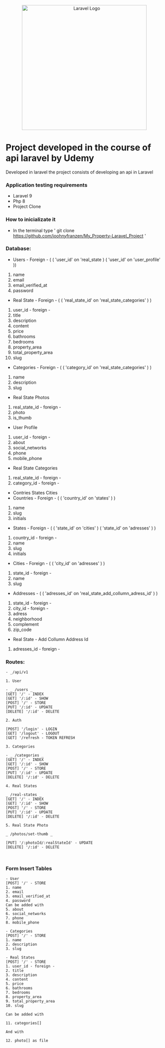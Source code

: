 <p align="center"><a href="https://laravel.com" target="_blank"><img src="https://raw.githubusercontent.com/laravel/art/master/logo-lockup/5%20SVG/2%20CMYK/1%20Full%20Color/laravel-logolockup-cmyk-red.svg" width="400" alt="Laravel Logo"></a></p>

# Project developed in the course of api laravel by Udemy

Developed in laravel the project consists of developing an api in Laravel

### Application testing requirements

- Laravel 9
- Php 8
- Project Clone

### How to inicializate it

- In the terminal type ' git clone https://github.com/joohnyfranzen/My_Property-Laravel_Project '

### Database:

- Users - Foreign - ( ( 'user_id' on 'real_state ) ( 'user_id' on 'user_profile' ))
1. name
2. email
3. email_verified_at
4. password

- Real State - Foreign - ( ( 'real_state_id' on 'real_state_categories' ) )
1. user_id - foreign -
2. title
3. description
4. content
5. price
6. bathrooms
7. bedrooms
8. property_area
9. total_property_area
10. slug

- Categories - Foreign - ( ( 'category_id' on 'real_state_categories' ) )
1. name
2. description
3. slug

- Real State Photos
1. real_state_id - foreign -
2. photo
3. is_thumb

- User Profile
1. user_id - foreign -
2. about
3. social_networks
4. phone
5. mobile_phone

- Real State Categories
1. real_state_id - foreign -
2. category_id - foreign -

- Contries States Cities
- Countries - Foreign - ( ( 'country_id' on 'states' ) )
1. name
2. slug
3. initials

- States - Foreign - ( ( 'state_id' on 'cities' ) ( 'state_id' on 'adresses' ) )
1. country_id - foreign -
2. name
3. slug
4. initials

- Cities - Foreign - ( ( 'city_id' on 'adresses' ) )
1. state_id - foreign -
2. name
3. slug

- Addresses - ( ( 'adresses_id' on 'real_state_add_collumn_adress_id' ) )
1. state_id - foreign -
2. city_id - foreign -
3. adress
4. neighborhood
5. complement
6. zip_code

- Real State - Add Collumn Address Id
1. adresses_id - foreign -

### Routes:
```
- _/api/v1

1. User

- _ /users _
[GET] '/' - INDEX
[GET] '/:id' - SHOW
[POST] '/' - STORE
[PUT] '/:id' - UPDATE
[DELETE] '/:id' - DELETE

2. Auth

[POST] '/login' - LOGIN
[GET] '/logout' - LOGOUT
[GET] '/refresh - TOKEN REFRESH

3. Categories

- _ /categories _
[GET] '/' - INDEX
[GET] '/:id' - SHOW
[POST] '/' - STORE
[PUT] '/:id' - UPDATE
[DELETE] '/:id' - DELETE

4. Real States

_ /real-states _ 
[GET] '/' - INDEX
[GET] '/:id' - SHOW
[POST] '/' - STORE
[PUT] '/:id' - UPDATE
[DELETE] '/:id' - DELETE

5. Real State Photo

_ /photos/set-thumb _ 

[PUT] '/:photoId/:realStateId' - UPDATE
[DELETE] '/:id' - DELETE



```

### Form Insert Tables
```
- User
[POST] '/' - STORE
1. name
2. email
3. email_verified_at
4. password
Can be added with
5. about
6. social_networks
7. phone
8. mobile_phone

- Categories
[POST] '/' - STORE
1. name
2. description
3. slug

- Real States
[POST] '/' - STORE
1. user_id - foreign -
2. title
3. description
4. content
5. price
6. bathrooms
7. bedrooms
8. property_area
9. total_property_area
10. slug

Can be added with

11. categories[]

And with

12. photo[] as file
```



